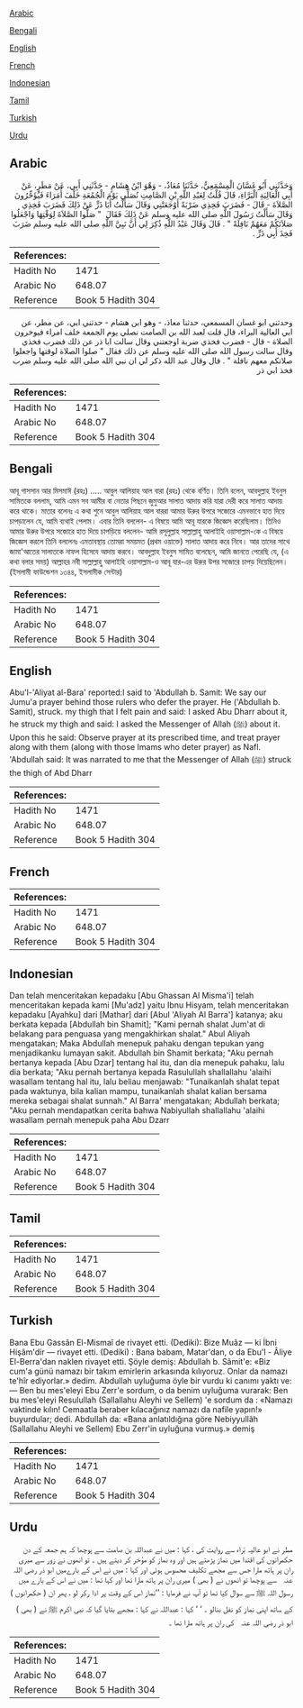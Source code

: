 [Arabic](#arabic)

[Bengali](#bengali)

[English](#english)

[French](#french)

[Indonesian](#indonesian)

[Tamil](#tamil)

[Turkish](#turkish)

[Urdu](#urdu)

## Arabic


<div dir="rtl" lang="ar" style={{fontSize:'larger',backgroundColor:'#f8f9fa',padding:20}}>
وَحَدَّثَنِي أَبُو غَسَّانَ الْمِسْمَعِيُّ، حَدَّثَنَا مُعَاذٌ، - وَهْوَ ابْنُ هِشَامٍ - حَدَّثَنِي أَبِي، عَنْ مَطَرٍ، عَنْ أَبِي الْعَالِيَةِ الْبَرَّاءِ، قَالَ قُلْتُ لِعَبْدِ اللَّهِ بْنِ الصَّامِتِ نُصَلِّي يَوْمَ الْجُمُعَةِ خَلْفَ أُمَرَاءَ فَيُؤَخِّرُونَ الصَّلاَةَ - قَالَ - فَضَرَبَ فَخِذِي ضَرْبَةً أَوْجَعَتْنِي وَقَالَ سَأَلْتُ أَبَا ذَرٍّ عَنْ ذَلِكَ فَضَرَبَ فَخِذِي وَقَالَ سَأَلْتُ رَسُولَ اللَّهِ صلى الله عليه وسلم عَنْ ذَلِكَ فَقَالَ ‏ "‏ صَلُّوا الصَّلاَةَ لِوَقْتِهَا وَاجْعَلُوا صَلاَتَكُمْ مَعَهُمْ نَافِلَةً ‏"‏ ‏.‏ قَالَ وَقَالَ عَبْدُ اللَّهِ ذُكِرَ لِي أَنَّ نَبِيَّ اللَّهِ صلى الله عليه وسلم ضَرَبَ فَخِذَ أَبِي ذَرٍّ ‏.‏
</div>
<div style={{backgroundColor:'#f8f9fa',padding:20, marginBottom: 10}}><table> <thead> <tr> <th>References:</th> <th></th> </tr> </thead> <tbody><tr><td>Hadith No</td><td>1471</td></tr><tr><td>Arabic No</td><td>648.07</td></tr><tr><td>Reference</td><td>Book 5 Hadith 304</td></tr></tbody></table></div>


<div dir="rtl" lang="ar" style={{fontSize:'larger',backgroundColor:'#f8f9fa',padding:20}}>
وحدثني ابو غسان المسمعي، حدثنا معاذ، - وهو ابن هشام - حدثني ابي، عن مطر، عن ابي العالية البراء، قال قلت لعبد الله بن الصامت نصلي يوم الجمعة خلف امراء فيوخرون الصلاة - قال - فضرب فخذي ضربة اوجعتني وقال سالت ابا ذر عن ذلك فضرب فخذي وقال سالت رسول الله صلى الله عليه وسلم عن ذلك فقال " صلوا الصلاة لوقتها واجعلوا صلاتكم معهم نافلة " . قال وقال عبد الله ذكر لي ان نبي الله صلى الله عليه وسلم ضرب فخذ ابي ذر
</div>
<div style={{backgroundColor:'#f8f9fa',padding:20, marginBottom: 10}}><table> <thead> <tr> <th>References:</th> <th></th> </tr> </thead> <tbody><tr><td>Hadith No</td><td>1471</td></tr><tr><td>Arabic No</td><td>648.07</td></tr><tr><td>Reference</td><td>Book 5 Hadith 304</td></tr></tbody></table></div>

## Bengali


<div dir="ltr" lang="bn" style={{fontSize:'larger',backgroundColor:'#f8f9fa',padding:20}}>
আবূ গাসসান আর মিসমাঈ (রহঃ) ..... আবুল আলিয়াহ আল বারা (রহঃ) থেকে বর্ণিত। তিনি বলেন, আবদুল্লাহ ইবনুস সামিতকে বললাম, আমি এমন সব আমীর বা নেতার পিছনে জুমুআর সালাত আদায় করি যারা দেরী করে সালাত আদায় করে থাকে। মাতার বলেনঃ এ কথা শুনে আবুল আলিয়াহ আল বাররা আমার উরুর উপরে সজোরে এমনভাবে হাত দিয়ে চাপড়ালেন যে, আমি ব্যথাই পেলাম। এবার তিনি বললেন- এ বিষয়ে আমি আবূ যারকে জিজ্ঞেস করেছিলাম। তিনিও আমার উরুর উপরে সজোরে হাত দিয়ে চাপড়িয়ে বললেন- আমি রসূলুল্লাহ সাল্লাল্লাহু আলাইহি ওয়াসাল্লাম-কে এ বিষয়ে জিজ্ঞেস করলে তিনি বললেনঃ এমতাবস্থায় তোমরা সময়মত (প্রথম ওয়াক্তে) সালাত আদায় করে নিবে। আর তাদের সাথে জামা'আতের সালাতকে নাফল হিসেবে আদায় করবে। আবদুল্লাহ ইবনুস সামিত বলেছেন, আমি জানতে পেরেছি যে, (এ কথা বলার সময়) আল্লাহর নবী সাল্লাল্লাহু আলাইহি ওয়াসাল্লাম-ও আবূ যার-এর উরুর উপর সজোরে চাপড় দিয়েছিলেন। (ইসলামী ফাউন্ডেশন ১৩৪৪, ইসলামীক সেন্টার)
</div>
<div style={{backgroundColor:'#f8f9fa',padding:20, marginBottom: 10}}><table> <thead> <tr> <th>References:</th> <th></th> </tr> </thead> <tbody><tr><td>Hadith No</td><td>1471</td></tr><tr><td>Arabic No</td><td>648.07</td></tr><tr><td>Reference</td><td>Book 5 Hadith 304</td></tr></tbody></table></div>

## English


<div dir="ltr" lang="en" style={{fontSize:'larger',backgroundColor:'#f8f9fa',padding:20}}>
Abu'l-'Aliyat al-Bara' reported:I said to 'Abdullah b. Samit: We say our Jumu'a prayer behind those rulers who defer the prayer. He ('Abdullah b. Samit), struck. my thigh that I felt pain and said: I asked Abu Dharr about it, he struck my thigh and said: I asked the Messenger of Allah (ﷺ) about it. Upon this he said: Observe prayer at its prescribed time, and treat prayer along with them (along with those Imams who deter prayer) as Nafl. 'Abdullah said: It was narrated to me that the Messenger of Allah (ﷺ) struck the thigh of Abd Dharr
</div>
<div style={{backgroundColor:'#f8f9fa',padding:20, marginBottom: 10}}><table> <thead> <tr> <th>References:</th> <th></th> </tr> </thead> <tbody><tr><td>Hadith No</td><td>1471</td></tr><tr><td>Arabic No</td><td>648.07</td></tr><tr><td>Reference</td><td>Book 5 Hadith 304</td></tr></tbody></table></div>

## French


<div dir="ltr" lang="fr" style={{fontSize:'larger',backgroundColor:'#f8f9fa',padding:20}}>

</div>
<div style={{backgroundColor:'#f8f9fa',padding:20, marginBottom: 10}}><table> <thead> <tr> <th>References:</th> <th></th> </tr> </thead> <tbody><tr><td>Hadith No</td><td>1471</td></tr><tr><td>Arabic No</td><td>648.07</td></tr><tr><td>Reference</td><td>Book 5 Hadith 304</td></tr></tbody></table></div>

## Indonesian


<div dir="ltr" lang="id" style={{fontSize:'larger',backgroundColor:'#f8f9fa',padding:20}}>
Dan telah menceritakan kepadaku [Abu Ghassan Al Misma'i] telah menceritakan kepada kami [Mu'adz] yaitu Ibnu Hisyam, telah menceritakan kepadaku [Ayahku] dari [Mathar] dari [Abul 'Aliyah Al Barra'] katanya; aku berkata kepada [Abdullah bin Shamit]; "Kami pernah shalat Jum'at di belakang para penguasa yang mengakhirkan shalat." Abul Aliyah mengatakan; Maka Abdullah menepuk pahaku dengan tepukan yang menjadikanku lumayan sakit. Abdullah bin Shamit berkata; "Aku pernah bertanya kepada [Abu Dzar] tentang hal itu, dan dia menepuk pahaku, lalu dia berkata; "Aku pernah bertanya kepada Rasulullah shallallahu 'alaihi wasallam tentang hal itu, lalu beliau menjawab: "Tunaikanlah shalat tepat pada waktunya, bila kalian mampu, tunaikanlah shalat kalian bersama mereka sebagai shalat sunnah." Al Barra' mengatakan; Abdullah berkata; "Aku pernah mendapatkan cerita bahwa Nabiyullah shallallahu 'alaihi wasallam pernah menepuk paha Abu Dzarr
</div>
<div style={{backgroundColor:'#f8f9fa',padding:20, marginBottom: 10}}><table> <thead> <tr> <th>References:</th> <th></th> </tr> </thead> <tbody><tr><td>Hadith No</td><td>1471</td></tr><tr><td>Arabic No</td><td>648.07</td></tr><tr><td>Reference</td><td>Book 5 Hadith 304</td></tr></tbody></table></div>

## Tamil


<div dir="ltr" lang="ta" style={{fontSize:'larger',backgroundColor:'#f8f9fa',padding:20}}>

</div>
<div style={{backgroundColor:'#f8f9fa',padding:20, marginBottom: 10}}><table> <thead> <tr> <th>References:</th> <th></th> </tr> </thead> <tbody><tr><td>Hadith No</td><td>1471</td></tr><tr><td>Arabic No</td><td>648.07</td></tr><tr><td>Reference</td><td>Book 5 Hadith 304</td></tr></tbody></table></div>

## Turkish


<div dir="ltr" lang="tr" style={{fontSize:'larger',backgroundColor:'#f8f9fa',padding:20}}>
Bana Ebu Gassân El-Mismaî de rivayet etti. (Dediki): Bize Muâz — ki İbni Hişâm'dir — rivayet etti. (Dediki) : Bana babam, Matar'dan, o da Ebu'l - Âliye El-Berra'dan naklen rivayet etti. Şöyle demiş: Abdullah b. Sâmit'e: «Biz cum'a günü namazı bir takım emirlerin arkasında kılıyoruz. Onlar da namazı te'hîr ediyorlar.» dedim. Abdullah uyluğuma öyle bir vurdu ki canımı yaktı ve: — Ben bu mes'eleyi Ebu Zerr'e sordum, o da benim uyluğuma vurarak: Ben bu mes'eleyi Resulullah (Sallallahu Aleyhi ve Sellem) 'e sordum da : «Namazı vaktinde kılın! Cemaatla beraber kılacağınız namazı da nafile yapın!» buyurdular; dedi. Abdullah da: «Bana anlatıldığına göre Nebiyyullâh (Sallallahu Aleyhi ve Sellem) Ebu Zerr'in uyluğuna vurmuş.» demiş
</div>
<div style={{backgroundColor:'#f8f9fa',padding:20, marginBottom: 10}}><table> <thead> <tr> <th>References:</th> <th></th> </tr> </thead> <tbody><tr><td>Hadith No</td><td>1471</td></tr><tr><td>Arabic No</td><td>648.07</td></tr><tr><td>Reference</td><td>Book 5 Hadith 304</td></tr></tbody></table></div>

## Urdu


<div dir="rtl" lang="ur" style={{fontSize:'larger',backgroundColor:'#f8f9fa',padding:20}}>
مطر نے ابو عالیہ بّراء سے روایت کی ، کہا : میں نے عبداللہ بن صامت سے پوچھا کہ ہم جمعہ کے دن حکمرانوں کی اقتدا میں نماز پڑھتے ہیں اور وہ نماز کو مؤخر کر دیتے ہیں ۔ تو انھوں نے زور سے میری ران پر ہاتھ مارا جس سے مجھے تکلیف محسوس ہوئی اور کہا : میں نے اس کے بارےمیں ابو ذر ‌رضی ‌اللہ ‌عنہ ‌ ‌ سے پوچھا تو انھوں نے ( بھی ) میری ران پر ہاتھ مارا تھا اور کہا تھا : میں نے اس کے بارے میں رسول اللہ ﷺ سے سوال کیا تھا تو آپ نے فرمایا : ’’نماز اس کے وقت پر ادا رکر لو ، پھر ان ( حکمرانوں ) کے ساتھ اپنی نماز کو نفل بنالو ۔ ‘ ‘ کہا : عبداللہ نے کہا : مجھے بتایا گیا کہ نبی اکرم ﷺ نے ( بھی ) ابو ذر ‌رضی ‌اللہ ‌عنہ ‌ ‌ کی ران پر ہاتھ مارا تھا ۔
</div>
<div style={{backgroundColor:'#f8f9fa',padding:20, marginBottom: 10}}><table> <thead> <tr> <th>References:</th> <th></th> </tr> </thead> <tbody><tr><td>Hadith No</td><td>1471</td></tr><tr><td>Arabic No</td><td>648.07</td></tr><tr><td>Reference</td><td>Book 5 Hadith 304</td></tr></tbody></table></div>